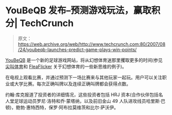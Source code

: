 # YouBeQB 发布–预测游戏玩法，赢取积分| TechCrunch

> 原文：<https://web.archive.org/web/http://www.techcrunch.com:80/2007/08/24/youbeqb-launches-predict-game-plays-win-points/>

 [YouBeQB](https://web.archive.org/web/20161025020226/http://www.crunchbase.com/company/youbeqb) 是一个新的足球游戏网站，将从幻想体育迷那里攫取更多的时间(参见[尖叫体育](https://web.archive.org/web/20161025020226/http://www.techcrunch.com/2007/07/17/screamingsports-all-your-fantasy-sports-one-place/)和 [FleaFlicker](https://web.archive.org/web/20161025020226/http://www.techcrunch.com/2006/07/09/fleaflicker-is-a-better-fantasy-sports-site/) 关于幻想体育的一些新思维的例子)。

在电视上观看比赛，并通过预测下一场比赛来与其他玩家一起玩。用户可以关注职业或大学比赛。每次正确叫牌以及连续正确叫牌都会获得点数。

约翰·库克报道了投资者的详细情况，这些投资者包括 HRJ 资本(合作伙伴包括名人堂足球运动员罗尼·洛特和乔·蒙塔纳，以及前旧金山 49 人队进攻线员哈里斯·巴顿)，鲍勃·惠特西特，保罗·阿布拉莫维茨和比尔·萨沃伊。